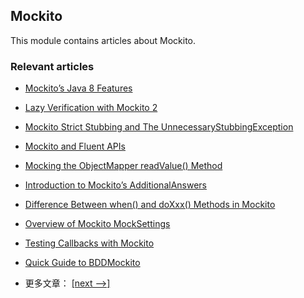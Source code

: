 ## Mockito

This module contains articles about Mockito.

### Relevant articles

- [Mockito’s Java 8 Features](docs/Mockito_Java8.md)
- [Lazy Verification with Mockito 2](docs/Mockito_Lazy_Verification.md)
- [Mockito Strict Stubbing and The UnnecessaryStubbingException](docs/Mockito_Unnecessary_Stubbing_Exception.md)
- [Mockito and Fluent APIs](docs/Mockito_Fluent_API.md)
- [Mocking the ObjectMapper readValue() Method](docs/Mockito_MockJackson_ReadValue.md)
- [Introduction to Mockito’s AdditionalAnswers](docs/Mockito_AdditionalAnswers.md)
- [Difference Between when() and doXxx() Methods in Mockito](docs/Mockito_When_DoXxx_Method.md)
- [Overview of Mockito MockSettings](docs/Mockito_MockSettings.md)
- [Testing Callbacks with Mockito](docs/Mockito_Callbacks.md)
- [Quick Guide to BDDMockito](docs/Mockito_BDDMockito.md)

- 更多文章： [[next -->]](../mockito-2/README.md)